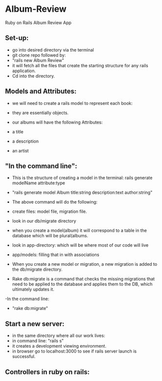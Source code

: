 # Album-Review
Ruby on Rails Album Review App

## Set-up:
- go into desired directory via the terminal
 - git clone repo followed by:
 - "rails new Album Review"
  - it will fetch all the files that create the starting structure for any rails application.
- Cd into the directory.

## Models and Attributes:
- we will need to create a rails model to represent each book:
- they are essentially objects.

- our albums will have the following Attributes:
 - a title
 - a description
 - an artist

## "In the command line":

- This is the structure of creating a model in the terminal: rails generate modelName attribute:type
- "rails generate model Album title:string description:text author:string"

- The above command will do the following:
 - create files: model file, migration file.
 - look in our db/migrate directory
 - when you create a model(album) it will correspond to a table in the database which will be plural(albums.
 - look in app-directory: which will be where most of our code will live
 - app/models: filling that in with associations
 - When you create a new model or migration, a new migration is added to the db/migrate directory.

 - Rake db:migrate is a command that checks the missing migrations that need to be applied to the database and applies them to the DB, which ultimately updates it.

-In the command line:
 - "rake db:migrate"

## Start a new server:

- in the same directory where all our work lives:
- in command line: "rails s"
- it creates a development viewing environment.
 - in browser go to localhost:3000 to see if rails server launch is successful.

## Controllers in ruby on rails:
